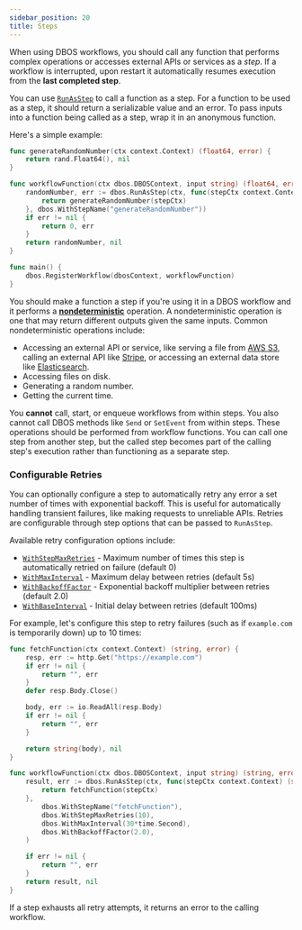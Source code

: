 ```yaml
---
sidebar_position: 20
title: Steps
---
```


When using DBOS workflows, you should call any function that performs complex operations or accesses external APIs or services as a _step_.
If a workflow is interrupted, upon restart it automatically resumes execution from the **last completed step**.

You can use [`RunAsStep`](../reference/workflows-steps.md#runasstep) to call a function as a step.
For a function to be used as a step, it should return a serializable value and an error.
To pass inputs into a function being called as a step, wrap it in an anonymous function.

Here's a simple example:

```go
func generateRandomNumber(ctx context.Context) (float64, error) {
    return rand.Float64(), nil
}

func workflowFunction(ctx dbos.DBOSContext, input string) (float64, error) {
    randomNumber, err := dbos.RunAsStep(ctx, func(stepCtx context.Context) (float64, error) {
        return generateRandomNumber(stepCtx)
    }, dbos.WithStepName("generateRandomNumber"))
    if err != nil {
        return 0, err
    }
    return randomNumber, nil
}

func main() {
    dbos.RegisterWorkflow(dbosContext, workflowFunction)
}
```

You should make a function a step if you're using it in a DBOS workflow and it performs a [**nondeterministic**](../tutorials/workflow-tutorial.md#determinism) operation.
A nondeterministic operation is one that may return different outputs given the same inputs.
Common nondeterministic operations include:

- Accessing an external API or service, like serving a file from [AWS S3](https://aws.amazon.com/s3/), calling an external API like [Stripe](https://stripe.com/), or accessing an external data store like [Elasticsearch](https://www.elastic.co/elasticsearch/).
- Accessing files on disk.
- Generating a random number.
- Getting the current time.

You **cannot** call, start, or enqueue workflows from within steps.
You also cannot call DBOS methods like `Send` or `SetEvent` from within steps.
These operations should be performed from workflow functions.
You can call one step from another step, but the called step becomes part of the calling step's execution rather than functioning as a separate step.

### Configurable Retries

You can optionally configure a step to automatically retry any error a set number of times with exponential backoff.
This is useful for automatically handling transient failures, like making requests to unreliable APIs.
Retries are configurable through step options that can be passed to `RunAsStep`.

Available retry configuration options include:
- [`WithStepMaxRetries`](../reference/workflows-steps.md#withstepmaxretries) - Maximum number of times this step is automatically retried on failure (default 0)
- [`WithMaxInterval`](../reference/workflows-steps.md#withmaxinterval) - Maximum delay between retries (default 5s)  
- [`WithBackoffFactor`](../reference/workflows-steps.md#withbackofffactor) - Exponential backoff multiplier between retries (default 2.0)
- [`WithBaseInterval`](../reference/workflows-steps.md#withbaseinterval) - Initial delay between retries (default 100ms)

For example, let's configure this step to retry failures (such as if `example.com` is temporarily down) up to 10 times:

```go
func fetchFunction(ctx context.Context) (string, error) {
	resp, err := http.Get("https://example.com")
	if err != nil {
		return "", err
	}
	defer resp.Body.Close()

	body, err := io.ReadAll(resp.Body)
	if err != nil {
		return "", err
	}

	return string(body), nil
}

func workflowFunction(ctx dbos.DBOSContext, input string) (string, error) {
	result, err := dbos.RunAsStep(ctx, func(stepCtx context.Context) (string, error) {
		return fetchFunction(stepCtx)
	},
		dbos.WithStepName("fetchFunction"),
		dbos.WithStepMaxRetries(10),
		dbos.WithMaxInterval(30*time.Second),
		dbos.WithBackoffFactor(2.0),
	)

	if err != nil {
		return "", err
	}
	return result, nil
}
```

If a step exhausts all retry attempts, it returns an error to the calling workflow.